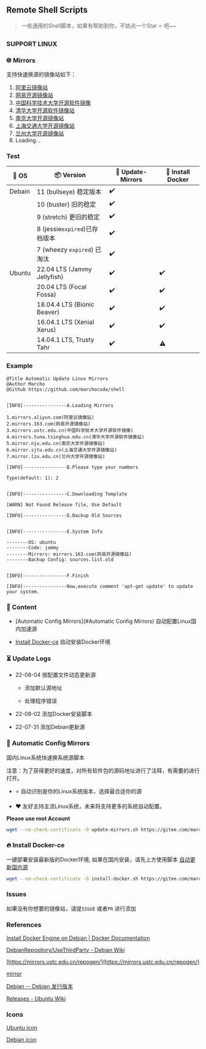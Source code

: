 ## Remote Shell Scripts

> 一些通用的Shell脚本，如果有帮助到你，不妨点一个Star :star: 吧~~

### SUPPORT LINUX

### :globe_with_meridians: Mirrors

支持快速换源的镜像站如下：

1. [阿里云镜像站](https://mirrors.aliyun.com)
2. [网易开源镜像站](https://mirrors.163.com)
3. [中国科学技术大学开源软件镜像](https://mirrors.ustc.edu.cn)
4. [清华大学开源软件镜像站](https://mirrors.tuna.tsinghua.edu.cn)
5. [南京大学开源镜像站](https://mirror.nju.edu.cn)
6. [上海交通大学开源镜像站](https://mirror.sjtu.edu.cn)
7. [兰州大学开源镜像站](https://mirror.lzu.edu.cn)
8. Loading...

### Test

| :strawberry: OS | :package: Version | :hammer: Update-Mirrors | :hammer: Install Docker |
| --- | --- | --- | --- |
|  Debain   | 11 (bullseye) 稳定版本 | :heavy_check_mark: |     |
|     | 10 (buster) 旧的稳定 | :heavy_check_mark: |     |
|     | 9 (stretch) 更旧的稳定 | :heavy_check_mark: |     |
|     | 8 (jessie`expired`)已存档版本 | :heavy_check_mark: |     |
|  | 7 (wheezy `expired`) 已淘汰 | :heavy_check_mark: |     |
| Ubuntu | 22.04 LTS (Jammy Jellyfish) | :heavy_check_mark: | :heavy_check_mark: |
|     | 20.04 LTS (Focal Fossa) | :heavy_check_mark: | :heavy_check_mark: |
|     | 18.04.4 LTS (Bionic Beaver) | :heavy_check_mark: | :heavy_check_mark: |
|     | 16.04.1 LTS (Xenial Xerus) | :heavy_check_mark: | :heavy_check_mark: |
|     | 14.04.1 LTS, Trusty Tahr | :heavy_check_mark: | :warning: |

### Example

```shell
@Title Automatic Update Linux Mirrors
@Author Marcho
@Github https://github.com/marchocode/shell


[INFO]----------------A.Loading Mirrors

1.mirrors.aliyun.com(阿里云镜像站)
2.mirrors.163.com(网易开源镜像站)
3.mirrors.ustc.edu.cn(中国科学技术大学开源软件镜像)
4.mirrors.tuna.tsinghua.edu.cn(清华大学开源软件镜像站)
5.mirror.nju.edu.cn(南京大学开源镜像站)
6.mirror.sjtu.edu.cn(上海交通大学开源镜像站)
7.mirror.lzu.edu.cn(兰州大学开源镜像站)

[INFO]----------------B.Please type your numbers

Type(default: 1): 2


[INFO]----------------C.Downloading Template

[WARN] Not Found Release file, Use Default

[INFO]----------------D.Backup Old Sources


[INFO]----------------E.System Info

--------OS: ubuntu
--------Code: jammy
--------Mirrors: mirrors.163.com(网易开源镜像站)
--------Backup Config: sources.list.old


[INFO]----------------F.Finish

[INFO]----------------Now,execute comment 'apt-get update' to update your system.
```

### :bookmark_tabs: Content

- [Automatic Config Mirrors](#Automatic Config Mirrors) 自动配置Linux国内加速源

- [Install Docker-ce]() 自动安装Docker环境


### :hourglass_flowing_sand: Update Logs

- 22-08-04 按配置文件动态更新源

  - 添加默认源地址

  - 处理程序错误

- 22-08-02 添加Docker安装脚本

- 22-07-31 添加Debian更新源


### :checkered_flag: Automatic Config Mirrors

国内Linux系统快速换系统源脚本

注意：为了获得更好的速度，对所有软件包的源码地址进行了注释，有需要的进行打开。

- :star: 自动识别是你的Linux系统版本，选择最合适你的源

- :heart: 友好主持主流Linux系统，未来将支持更多的系统自动配置。


**Please use root Account**

```bash
wget --no-check-certificate -O update-mirrors.sh https://gitee.com/marchocode/shell/raw/master/update-mirrors.sh && bash update-mirrors.sh
```

### :fire: Install Docker-ce

一键部署安装最新版的Docker环境, 如果在国内安装，请先上方使用脚本 [自动更新国内源]()

```bash
wget --no-check-certificate -O install-docker.sh https://gitee.com/marchocode/shell/raw/master/install-docker.sh && bash install-docker.sh
```

### Issues

如果没有你想要的镜像站，请提`ISSUE` 或者`PR` 进行添加

### References

[Install Docker Engine on Debian | Docker Documentation](https://docs.docker.com/engine/install/debian/)

[DebianRepository/UseThirdParty - Debian Wiki](https://wiki.debian.org/DebianRepository/UseThirdParty)

[https://mirrors.ustc.edu.cn/repogen/](https://mirrors.ustc.edu.cn/repogen/)

[mirror](https://www.debian.org/mirror/sponsors.zh-cn.html)

[Debian -- Debian 发行版本](https://www.debian.org/releases/)

[Releases - Ubuntu Wiki](https://wiki.ubuntu.com/Releases)

### Icons

[Ubuntu icon](https://www.shareicon.net/ubuntu-194940)

[Debian icon](https://www.shareicon.net/debian-101872)